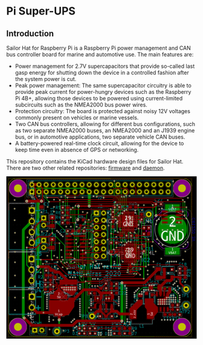 # Pi Super-UPS

## Introduction

Sailor Hat for Raspberry Pi is a Raspberry Pi power management and CAN bus
controller board for marine and automotive use. The main features are:

- Power management for 2.7V supercapacitors that provide so-called last gasp
  energy for shutting down the device in a controlled fashion after the
  system power is cut.
- Peak power management: The same supercapacitor circuitry is able to provide
  peak current for power-hungry devices such as the Raspberry Pi 4B+, allowing
  those devices to be powered using current-limited subcircuits such as the
  NMEA2000 bus power wires.
- Protection circuitry: The board is protected against noisy 12V voltages
  commonly present on vehicles or marine vessels.
- Two CAN bus controllers, allowing for different bus configurations, such as
  two separate NMEA2000 buses, an NMEA2000 and an J1939 engine bus, or in
  automotive applications, two separate vehicle CAN buses.
- A battery-powered real-time clock circuit, allowing for the device to
  keep time even in absence of GPS or networking.

This repository contains the KiCad hardware design files for Sailor Hat.
There are two other related repositories: 
[firmware](https://github.com/mairas/sailor-hat-firmware) and 
[daemon](https://github.com/mairas/sailor-hat-firmware).

![PCB revision G](pcb-revG.png)
